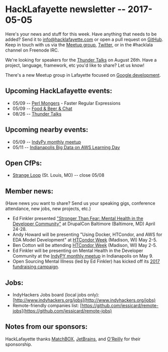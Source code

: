 # HackLafayette newsletter -- 2017-05-05

Here's your news and stuff for this week. Have anything that needs to be added? Send it to info@hacklafayette.com or open a pull request on [GitHub](https://github.com/hacklafayette/newsletter). Keep in touch with us via the [Meetup group](https://www.meetup.com/hacklafayette/), [Twitter](https://twitter.com/hacklafayette), or in the #hacklala channel on Freenode IRC.

We're looking for speakers for the [Thunder Talks](https://www.meetup.com/hacklafayette/events/237527854/) on August 26th. Have a project, language, framework, etc you'd like to share? Let us know!

There's a new Meetup group in Lafayette focused on [Google development](https://www.meetup.com/GDGLafayette/).

## Upcoming HackLafayette events:

* 05/09 -- [Perl Mongers](https://www.meetup.com/hacklafayette/events/239515115/) - Faster Regular Expressions
* 05/09 -- [Food & Beer & Chat](https://www.meetup.com/hacklafayette/events/239220684/)
* 08/26 -- [Thunder Talks](https://www.meetup.com/hacklafayette/events/239012244/)

## Upcoming nearby events:

* 05/09 -- [IndyPy monthly meetup](https://www.meetup.com/indypy/events/231706241/)
* 05/11 -- [Indianapolis Big Data on AWS Learning Day](https://reluscloud.com/events/indianapolis-aws-big-data-event/?utm_medium=email&utm_source=marketo&mkt_tok=eyJpIjoiTUdZMVpUQmxaVGc1TlRZMyIsInQiOiJCRFhaWEYwckNHRU51R25ycHo4RGdRYmpNT1NseWZ5aE4ySGhSNFN6eGlsY0FPN3ljVzk1a3NON0IxemJEbXZ1WlV2eStYNG4xeENjNEZYc1dHRlFKSXB5Q0ZDeWtSTnFFRytRUEVoMGRJcnFzMEZ2eGF2VVwvalBzWTI4N0dmbHUifQ%3D%3D)


## Open CfPs:
* [Strange Loop](http://thestrangeloop.com/cfp.html) (St. Louis, MO) -- close 05/08

## Member news:
(Have news you want to share? Send us your speaking gigs, conference attendance, new jobs, new projects, etc.)
* Ed Finkler presented ["Stronger Than Fear: Mental Health in the Developer Community"](http://blog.osmihelp.org/post/157824606617/just-announced-osmi-founder-ed-finkler-will-be) at DrupalCon Baltimore (Baltimore, MD) April 24-28.
* Andy Howard will be presenting "Using Docker, HTCondor, and AWS for EDA Model Development" at [HTCondor Week](http://research.cs.wisc.edu/htcondor/HTCondorWeek2017/) (Madison, WI) May 2-5.
* Ben Cotton will be attending [HTCondor Week](http://research.cs.wisc.edu/htcondor/HTCondorWeek2017/) (Madison, WI) May 2-5.
* Ed Finkler will be presenting on Mental Health in the Developer Community at the [IndyPY monthly meetup](https://www.meetup.com/indypy/events/231706241/) in Indianapolis on May 9.
* Open Sourcing Mental Illness (led by Ed Finkler) has kicked off its [2017 fundraising campaign](https://osmihelp.org/2017-campaign).

## Jobs:
* IndyHackers Jobs board (local jobs only): [http://www.indyhackers.org/jobs](http://www.indyhackers.org/jobs)
* Remote-friendly companies list: [https://github.com/jessicard/remote-jobs](https://github.com/jessicard/remote-jobs)

## Notes from our sponsors:

HackLafayette thanks [MatchBOX](http://matchboxstudio.org/), [JetBrains](https://www.jetbrains.com/), and [O'Reilly](http://www.oreilly.com/) for their sponsorship.
